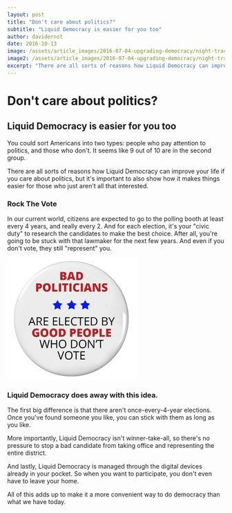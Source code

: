 ```yaml
---
layout: post
title: "Don't care about politics?"
subtitle: "Liquid Democracy is easier for you too"
author: davidernst
date: 2016-10-13
image: /assets/article_images/2016-07-04-upgrading-democracy/night-track.JPG
image2: /assets/article_images/2016-07-04-upgrading-democracy/night-track-mobile.JPG
excerpt: "There are all sorts of reasons how Liquid Democracy can improve your life if you care about politics, but it's important to also show how it makes things easier for those who just aren't all that interested."
---
```


# Don't care about politics?

## Liquid Democracy is easier for you too

You could sort Americans into two types: people who pay attention to politics, and those who don't. It seems like 9 out of 10 are in the second group.

There are all sorts of reasons how Liquid Democracy can improve your life if you care about politics, but it's important to also show how it makes things easier for those who just aren't all that interested.

### Rock The Vote

In our current world, citizens are expected to go to the polling booth at least every 4 years, and really every 2. And for each election, it's your "civic duty" to research the candidates to make the best choice. After all, you're going to be stuck with that lawmaker for the next few years. And even if you don't vote, they still "represent" you.

<img src="/assets/article_images/2016-10-13-dont-care-about-politics/bad-politicians-elected-by-not-voting.png" alt="&quot;Civic duty&quot;" width="300" />

### Liquid Democracy does away with this idea.

The first big difference is that there aren't once-every-4-year elections. Once you've found someone you like, you can stick with them as long as you like.

More importantly, Liquid Democracy isn't winner-take-all, so there's no pressure to stop a bad candidate from taking office and representing the entire district.

And lastly, Liquid Democracy is managed through the digital devices already in your pocket. So when you want to participate, you don't even have to leave your home.

All of this adds up to make it a more convenient way to do democracy than what we have today.
